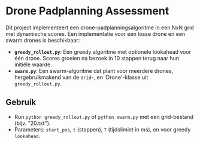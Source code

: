 # Drone Padplanning Assessment

Dit project implementeert een drone-padplanningsalgoritme in een NxN grid met dynamische scores. Een implementatie voor een losse drone en een swarm drones is beschikbaar:

- **`greedy_rollout.py`**: Een greedy algoritme met optionele lookahead voor één drone. Scores groeien na bezoek in 10 stappen terug naar hun initiële waarde.
- **`swarm.py`**: Een swarm-algoritme dat plant voor meerdere drones, hergebruikmakend van de `Grid`-, en 'Drone'-klasse uit `greedy_rollout.py`.

## Gebruik
- Run `python greedy_rollout.py` of `python swarm.py` met een grid-bestand (bijv. "20.txt").
- Parameters: `start_pos`, `t` (stappen), `T` (tijdslimiet in ms), en voor greedy `lookahead`.
